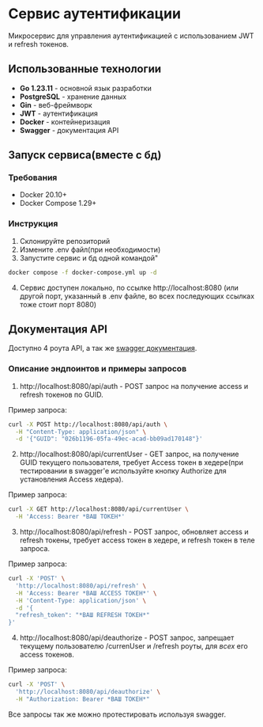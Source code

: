 # Сервис аутентификации

Микросервис для управления аутентификацией с использованием JWT и refresh токенов.

## Использованные технологии

- **Go 1.23.11** - основной язык разработки
- **PostgreSQL** - хранение данных
- **Gin** - веб-фреймворк
- **JWT** - аутентификация
- **Docker** - контейнеризация
- **Swagger** - документация API

## Запуск сервиса(вместе с бд)

### Требования
- Docker 20.10+
- Docker Compose 1.29+

### Инструкция

1. Склонируйте репозиторий
2. Измените .env файл(при необходимости)
3. Запустите сервис и бд одной командой"
```bash
docker compose -f docker-compose.yml up -d
```
4. Сервис доступен локально, по ссылке http://localhost:8080 (или другой порт, указанный в .env файле, во всех последующих ссылках тоже стоит порт 8080)

## Документация API

Доступно 4 роута API, а так же [swagger документация](http://localhost:8080/swagger/index.html).

### Описание эндпоинтов и примеры запросов

1. http://localhost:8080/api/auth - POST запрос на получение access и refresh токенов по GUID.

Пример запроса:

```bash
curl -X POST http://localhost:8080/api/auth \
  -H "Content-Type: application/json" \
  -d '{"GUID": "026b1196-05fa-49ec-acad-bb09ad170148"}'
```

2. http://localhost:8080/api/currentUser - GET запрос, на получение GUID текущего пользователя, требует Access токен в хедере(при тестировании в swagger'e используйте кнопку Authorize для установления Access хедера).

Пример запроса:

```bash
curl -X GET http://localhost:8080/api/currentUser \
  -H 'Access: Bearer *ВАШ ТОКЕН*'
```

3. http://localhost:8080/api/refresh - POST запрос, обновляет access и refresh токены, требует access токен в хедере, и refresh токен в теле запроса.

Пример запроса:

```bash
curl -X 'POST' \
  'http://localhost:8080/api/refresh' \
  -H 'Access: Bearer *ВАШ ACCESS ТОКЕН*' \
  -H 'Content-Type: application/json' \
  -d '{
  "refresh_token": "*ВАШ REFRESH ТОКЕН*"
}'
```

4. http://localhost:8080/api/deauthorize - POST запрос, запрещает текущему пользователю /currenUser и /refresh роуты, для *всех* его access токенов.

Пример запроса:

```bash
curl -X 'POST' \
  'http://localhost:8080/api/deauthorize' \
  -H "Authorization: Bearer *ВАШ ТОКЕН*"
```

Все запросы так же можно протестировать используя swagger.